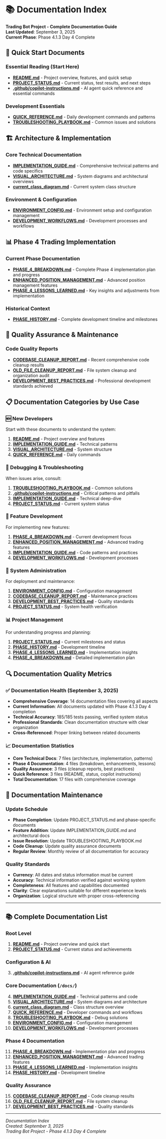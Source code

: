# 📚 Documentation Index

**Trading Bot Project - Complete Documentation Guide**  
**Last Updated**: September 3, 2025  
**Current Phase**: Phase 4.1.3 Day 4 Complete

## 🚀 **Quick Start Documents**

### **Essential Reading (Start Here)**
- **[README.md](../README.md)** - Project overview, features, and quick setup
- **[PROJECT_STATUS.md](../PROJECT_STATUS.md)** - Current status, test results, and next steps
- **[.github/copilot-instructions.md](../.github/copilot-instructions.md)** - AI agent quick reference and essential commands

### **Development Essentials**
- **[QUICK_REFERENCE.md](QUICK_REFERENCE.md)** - Daily development commands and patterns
- **[TROUBLESHOOTING_PLAYBOOK.md](TROUBLESHOOTING_PLAYBOOK.md)** - Common issues and solutions

## 🏗️ **Architecture & Implementation**

### **Core Technical Documentation**
- **[IMPLEMENTATION_GUIDE.md](IMPLEMENTATION_GUIDE.md)** - Comprehensive technical patterns and code specifics
- **[VISUAL_ARCHITECTURE.md](VISUAL_ARCHITECTURE.md)** - System diagrams and architectural overviews
- **[current_class_diagram.md](current_class_diagram.md)** - Current system class structure

### **Environment & Configuration**
- **[ENVIRONMENT_CONFIG.md](ENVIRONMENT_CONFIG.md)** - Environment setup and configuration management
- **[DEVELOPMENT_WORKFLOWS.md](DEVELOPMENT_WORKFLOWS.md)** - Development processes and workflows

## 📊 **Phase 4 Trading Implementation**

### **Current Phase Documentation**
- **[PHASE_4_BREAKDOWN.md](PHASE_4_BREAKDOWN.md)** - Complete Phase 4 implementation plan and progress
- **[ENHANCED_POSITION_MANAGEMENT.md](ENHANCED_POSITION_MANAGEMENT.md)** - Advanced position management features
- **[PHASE_4_LESSONS_LEARNED.md](PHASE_4_LESSONS_LEARNED.md)** - Key insights and adjustments from implementation

### **Historical Context**
- **[PHASE_HISTORY.md](PHASE_HISTORY.md)** - Complete development timeline and milestones

## 🧹 **Quality Assurance & Maintenance**

### **Code Quality Reports**
- **[CODEBASE_CLEANUP_REPORT.md](CODEBASE_CLEANUP_REPORT.md)** - Recent comprehensive code cleanup results
- **[OLD_FILE_CLEANUP_REPORT.md](OLD_FILE_CLEANUP_REPORT.md)** - File system cleanup and organization audit
- **[DEVELOPMENT_BEST_PRACTICES.md](DEVELOPMENT_BEST_PRACTICES.md)** - Professional development standards achieved

## 📋 **Documentation Categories by Use Case**

### **🆕 New Developers**
Start with these documents to understand the system:
1. **[README.md](../README.md)** - Project overview and features
2. **[IMPLEMENTATION_GUIDE.md](IMPLEMENTATION_GUIDE.md)** - Technical patterns
3. **[VISUAL_ARCHITECTURE.md](VISUAL_ARCHITECTURE.md)** - System structure
4. **[QUICK_REFERENCE.md](QUICK_REFERENCE.md)** - Daily commands

### **🐛 Debugging & Troubleshooting**
When issues arise, consult:
1. **[TROUBLESHOOTING_PLAYBOOK.md](TROUBLESHOOTING_PLAYBOOK.md)** - Common solutions
2. **[.github/copilot-instructions.md](../.github/copilot-instructions.md)** - Critical patterns and pitfalls
3. **[IMPLEMENTATION_GUIDE.md](IMPLEMENTATION_GUIDE.md)** - Technical deep-dive
4. **[PROJECT_STATUS.md](../PROJECT_STATUS.md)** - Current system status

### **🚀 Feature Development**
For implementing new features:
1. **[PHASE_4_BREAKDOWN.md](PHASE_4_BREAKDOWN.md)** - Current development focus
2. **[ENHANCED_POSITION_MANAGEMENT.md](ENHANCED_POSITION_MANAGEMENT.md)** - Advanced trading features
3. **[IMPLEMENTATION_GUIDE.md](IMPLEMENTATION_GUIDE.md)** - Code patterns and practices
4. **[DEVELOPMENT_WORKFLOWS.md](DEVELOPMENT_WORKFLOWS.md)** - Development processes

### **🔧 System Administration**
For deployment and maintenance:
1. **[ENVIRONMENT_CONFIG.md](ENVIRONMENT_CONFIG.md)** - Configuration management
2. **[CODEBASE_CLEANUP_REPORT.md](CODEBASE_CLEANUP_REPORT.md)** - Maintenance practices
3. **[DEVELOPMENT_BEST_PRACTICES.md](DEVELOPMENT_BEST_PRACTICES.md)** - Quality standards
4. **[PROJECT_STATUS.md](../PROJECT_STATUS.md)** - System health verification

### **📊 Project Management**
For understanding progress and planning:
1. **[PROJECT_STATUS.md](../PROJECT_STATUS.md)** - Current milestones and status
2. **[PHASE_HISTORY.md](PHASE_HISTORY.md)** - Development timeline
3. **[PHASE_4_LESSONS_LEARNED.md](PHASE_4_LESSONS_LEARNED.md)** - Implementation insights
4. **[PHASE_4_BREAKDOWN.md](PHASE_4_BREAKDOWN.md)** - Detailed implementation plan

## 🔍 **Documentation Quality Metrics**

### **✅ Documentation Health (September 3, 2025)**
- **Comprehensive Coverage**: 14 documentation files covering all aspects
- **Current Information**: All documents updated with Phase 4.1.3 Day 4 completion
- **Technical Accuracy**: 185/185 tests passing, verified system status
- **Professional Standards**: Clean documentation structure with clear organization
- **Cross-Referenced**: Proper linking between related documents

### **📈 Documentation Statistics**
- **Core Technical Docs**: 7 files (architecture, implementation, patterns)
- **Phase 4 Documentation**: 4 files (breakdown, enhancements, lessons)
- **Quality Assurance**: 3 files (cleanup reports, best practices)
- **Quick Reference**: 3 files (README, status, copilot instructions)
- **Total Documentation**: 17 files with comprehensive coverage

## 🎯 **Documentation Maintenance**

### **Update Schedule**
- **Phase Completion**: Update PROJECT_STATUS.md and phase-specific documents
- **Feature Addition**: Update IMPLEMENTATION_GUIDE.md and architectural docs
- **Issue Resolution**: Update TROUBLESHOOTING_PLAYBOOK.md
- **Code Cleanup**: Update quality assurance documents
- **Regular Review**: Monthly review of all documentation for accuracy

### **Quality Standards**
- **Currency**: All dates and status information must be current
- **Accuracy**: Technical information verified against working system
- **Completeness**: All features and capabilities documented
- **Clarity**: Clear explanations suitable for different experience levels
- **Organization**: Logical structure with proper cross-referencing

---

## 📚 **Complete Documentation List**

### **Root Level**
1. **[README.md](../README.md)** - Project overview and quick start
2. **[PROJECT_STATUS.md](../PROJECT_STATUS.md)** - Current status and achievements

### **Configuration & AI**
3. **[.github/copilot-instructions.md](../.github/copilot-instructions.md)** - AI agent reference guide

### **Core Documentation (`/docs/`)**
4. **[IMPLEMENTATION_GUIDE.md](IMPLEMENTATION_GUIDE.md)** - Technical patterns and code
5. **[VISUAL_ARCHITECTURE.md](VISUAL_ARCHITECTURE.md)** - System diagrams and architecture  
6. **[current_class_diagram.md](current_class_diagram.md)** - Class structure overview
7. **[QUICK_REFERENCE.md](QUICK_REFERENCE.md)** - Developer commands and workflows
8. **[TROUBLESHOOTING_PLAYBOOK.md](TROUBLESHOOTING_PLAYBOOK.md)** - Debug solutions
9. **[ENVIRONMENT_CONFIG.md](ENVIRONMENT_CONFIG.md)** - Configuration management
10. **[DEVELOPMENT_WORKFLOWS.md](DEVELOPMENT_WORKFLOWS.md)** - Development processes

### **Phase 4 Documentation**
11. **[PHASE_4_BREAKDOWN.md](PHASE_4_BREAKDOWN.md)** - Implementation plan and progress
12. **[ENHANCED_POSITION_MANAGEMENT.md](ENHANCED_POSITION_MANAGEMENT.md)** - Advanced trading features
13. **[PHASE_4_LESSONS_LEARNED.md](PHASE_4_LESSONS_LEARNED.md)** - Implementation insights
14. **[PHASE_HISTORY.md](PHASE_HISTORY.md)** - Development timeline

### **Quality Assurance**
15. **[CODEBASE_CLEANUP_REPORT.md](CODEBASE_CLEANUP_REPORT.md)** - Code cleanup results
16. **[OLD_FILE_CLEANUP_REPORT.md](OLD_FILE_CLEANUP_REPORT.md)** - File system cleanup
17. **[DEVELOPMENT_BEST_PRACTICES.md](DEVELOPMENT_BEST_PRACTICES.md)** - Quality standards

---
*Documentation Index*  
*Created: September 3, 2025*  
*Trading Bot Project - Phase 4.1.3 Day 4 Complete*
